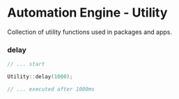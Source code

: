 # Automation Engine - Utility

Collection of utility functions used in packages and apps.

### delay

```cpp
// ... start

Utility::delay(1000);

// ... executed after 1000ms
```
